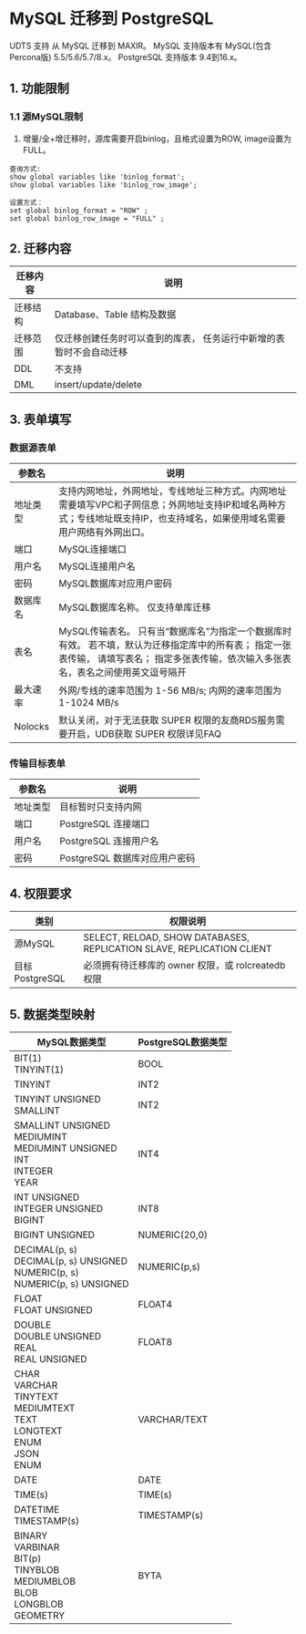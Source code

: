 # MySQL 迁移到 PostgreSQL
UDTS 支持 从 MySQL 迁移到 MAXIR。
  MySQL 支持版本有 MySQL(包含Percona版) 5.5/5.6/5.7/8.x。
  PostgreSQL 支持版本 9.4到16.x。
 

## 1. 功能限制

### 1.1 源MySQL限制
1. 增量/全+增迁移时，源库需要开启binlog，且格式设置为ROW, image设置为FULL。

```
查询方式:
show global variables like 'binlog_format';
show global variables like 'binlog_row_image';

设置方式：
set global binlog_format = "ROW" ;
set global binlog_row_image = "FULL" ;
```


## 2. 迁移内容

  
| 迁移内容 | 说明                                                                |
| -------- | ------------------------------------------------------------------- |
| 迁移结构 | Database、Table 结构及数据                                          |
| 迁移范围 | 仅迁移创建任务时可以查到的库表， 任务运行中新增的表暂时不会自动迁移 |
| DDL      | 不支持                                                              |
| DML      | insert/update/delete                                                |


## 3. 表单填写

### 数据源表单
  
| 参数名   | 说明                                                                                                                                                                                   |
| -------- | -------------------------------------------------------------------------------------------------------------------------------------------------------------------------------------- |
| 地址类型 | 支持内网地址，外网地址，专线地址三种方式。内网地址需要填写VPC和子网信息；外网地址支持IP和域名两种方式；专线地址既支持IP，也支持域名，如果使用域名需要用户网络有外网出口。              |
| 端口     | MySQL连接端口                                                                                                                                                                          |
| 用户名   | MySQL连接用户名                                                                                                                                                                        |
| 密码     | MySQL数据库对应用户密码                                                                                                                                                                |
| 数据库名 | MySQL数据库名称。 仅支持单库迁移                                                                                                                                                       |  |
| 表名     | MySQL传输表名。 只有当“数据库名”为指定一个数据库时有效。 若不填，默认为迁移指定库中的所有表； 指定一张表传输， 请填写表名； 指定多张表传输，依次输入多张表名，表名之间使用英文逗号隔开 |
| 最大速率 | 外网/专线的速率范围为 1-56 MB/s; 内网的速率范围为 1-1024 MB/s                                                                                                                          |
| Nolocks  | 默认关闭，对于无法获取 SUPER 权限的友商RDS服务需要开启，UDB获取 SUPER 权限详见FAQ                                                                                                      |


###  传输目标表单
  
| 参数名   | 说明                                                                                                       |
| -------- | ---------------------------------------------------------------------------------------------------------- |
| 地址类型 | 目标暂时只支持内网                                                                                         |
| 端口     | PostgreSQL 连接端口                                                                                             |
| 用户名   | PostgreSQL 连接用户名                                                                                           |
| 密码     | PostgreSQL 数据库对应用户密码                                                                                   |



## 4. 权限要求
  
| 类别           | 权限说明                                                              |
| -------------- | --------------------------------------------------------------------- |
| 源MySQL        | SELECT, RELOAD, SHOW DATABASES, REPLICATION SLAVE, REPLICATION CLIENT |
| 目标PostgreSQL | 必须拥有待迁移库的 owner 权限，或 rolcreatedb 权限                    |


## 5. 数据类型映射
  
<table>
    <thead>
        <tr>
            <th>MySQL数据类型</th>
            <th>PostgreSQL数据类型</th>
        </tr>
    </thead>
    <tbody>
        <tr>
            <td>BIT(1)<br>TINYINT(1)</td>
            <td>BOOL</td>
        </tr>
        <tr>
            <td>TINYINT</td>
            <td>INT2</td>
        </tr>
        <tr>
            <td>TINYINT UNSIGNED<br>SMALLINT</td>
            <td>INT2</td>
        </tr>
        <tr>
            <td>SMALLINT UNSIGNED<br>MEDIUMINT<br>MEDIUMINT UNSIGNED<br>INT<br>INTEGER<br>YEAR</td>
            <td>INT4</td>
        </tr>
        <tr>
            <td>INT UNSIGNED<br>INTEGER UNSIGNED<br>BIGINT</td>
            <td>INT8</td>
        </tr>
        <tr>
            <td>BIGINT UNSIGNED</td>
            <td>NUMERIC(20,0)</td>
        </tr>
        <tr>
            <td>DECIMAL(p, s) <br>DECIMAL(p, s) UNSIGNED <br>NUMERIC(p, s) <br>NUMERIC(p, s) UNSIGNED</td>
            <td>NUMERIC(p,s)</td>
        </tr>
        <tr>
            <td>FLOAT<br>FLOAT UNSIGNED</td>
            <td>FLOAT4</td>
        </tr>
        <tr>
            <td>DOUBLE<br>DOUBLE UNSIGNED<br>REAL<br>REAL UNSIGNED</td>
            <td>FLOAT8</td>
        </tr>
        <tr>
            <td>CHAR<br>VARCHAR<br>TINYTEXT<br>MEDIUMTEXT<br>TEXT<br>LONGTEXT<br>ENUM<br>JSON<br>ENUM</td>
            <td>VARCHAR/TEXT</td>
        </tr>
        <tr>
            <td>DATE</td>
            <td>DATE</td>
        </tr>
        <tr>
            <td>TIME(s)</td>
            <td>TIME(s)</td>
        </tr>
        <tr>
            <td>DATETIME<br>TIMESTAMP(s)</td>
            <td>TIMESTAMP(s)</td>
        </tr>
        <tr>
            <td>BINARY<br>VARBINAR<br>BIT(p)<br>TINYBLOB<br>MEDIUMBLOB<br>BLOB<br>LONGBLOB <br>GEOMETRY</td>
            <td>BYTA</td>
        </tr>
    </tbody>
</table>
